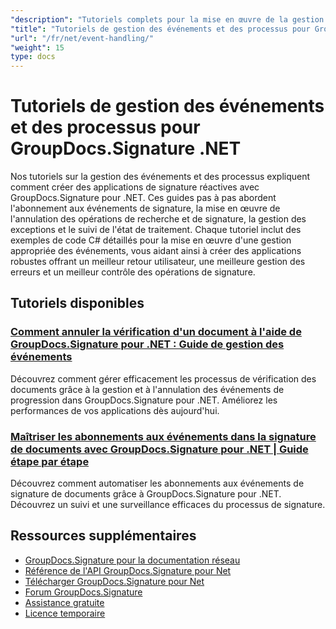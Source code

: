 ```yaml
---
"description": "Tutoriels complets pour la mise en œuvre de la gestion des événements, de l'annulation et de la surveillance des processus dans GroupDocs.Signature pour .NET."
"title": "Tutoriels de gestion des événements et des processus pour GroupDocs.Signature .NET"
"url": "/fr/net/event-handling/"
"weight": 15
type: docs
---
```

# Tutoriels de gestion des événements et des processus pour GroupDocs.Signature .NET

Nos tutoriels sur la gestion des événements et des processus expliquent comment créer des applications de signature réactives avec GroupDocs.Signature pour .NET. Ces guides pas à pas abordent l'abonnement aux événements de signature, la mise en œuvre de l'annulation des opérations de recherche et de signature, la gestion des exceptions et le suivi de l'état de traitement. Chaque tutoriel inclut des exemples de code C# détaillés pour la mise en œuvre d'une gestion appropriée des événements, vous aidant ainsi à créer des applications robustes offrant un meilleur retour utilisateur, une meilleure gestion des erreurs et un meilleur contrôle des opérations de signature.

## Tutoriels disponibles

### [Comment annuler la vérification d'un document à l'aide de GroupDocs.Signature pour .NET : Guide de gestion des événements](./cancel-document-verification-groupdocs-signature-net/)
Découvrez comment gérer efficacement les processus de vérification des documents grâce à la gestion et à l'annulation des événements de progression dans GroupDocs.Signature pour .NET. Améliorez les performances de vos applications dès aujourd'hui.

### [Maîtriser les abonnements aux événements dans la signature de documents avec GroupDocs.Signature pour .NET | Guide étape par étape](./groupdocs-signature-dotnet-event-subscription/)
Découvrez comment automatiser les abonnements aux événements de signature de documents grâce à GroupDocs.Signature pour .NET. Découvrez un suivi et une surveillance efficaces du processus de signature.

## Ressources supplémentaires

- [GroupDocs.Signature pour la documentation réseau](https://docs.groupdocs.com/signature/net/)
- [Référence de l'API GroupDocs.Signature pour Net](https://reference.groupdocs.com/signature/net/)
- [Télécharger GroupDocs.Signature pour Net](https://releases.groupdocs.com/signature/net/)
- [Forum GroupDocs.Signature](https://forum.groupdocs.com/c/signature)
- [Assistance gratuite](https://forum.groupdocs.com/)
- [Licence temporaire](https://purchase.groupdocs.com/temporary-license/)